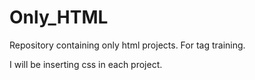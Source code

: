 # Only_HTML
 Repository containing only html projects. For tag training.
 
I will be inserting css in each project.
